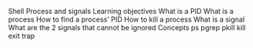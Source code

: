 Shell Process and signals
Learning objectives
What is a PID
What is a process
How to find a process’ PID
How to kill a process
What is a signal
What are the 2 signals that cannot be ignored
Concepts
ps
pgrep
pkill
kill
exit
trap
